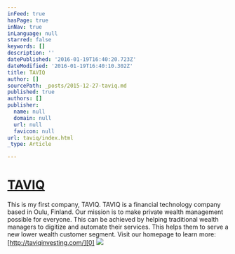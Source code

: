 ```yaml
---
inFeed: true
hasPage: true
inNav: true
inLanguage: null
starred: false
keywords: []
description: ''
datePublished: '2016-01-19T16:40:20.723Z'
dateModified: '2016-01-19T16:40:10.302Z'
title: TAVIQ
author: []
sourcePath: _posts/2015-12-27-taviq.md
published: true
authors: []
publisher:
  name: null
  domain: null
  url: null
  favicon: null
url: taviq/index.html
_type: Article

---
```

# [TAVIQ][0]

This is my first company, TAVIQ. TAVIQ is a financial technology company based in Oulu, Finland. Our mission is to make private wealth management possible for everyone. This can be achieved by helping traditional wealth managers to digitize and automate their services. This helps them to serve a new lower wealth customer segment. Visit our homepage to learn more: [http://taviqinvesting.com/][0]
![](https://the-grid-user-content.s3-us-west-2.amazonaws.com/151b6c33-77c3-49db-b8f4-b5cffb9ea860.jpg)

[0]: http://taviqinvesting.com/